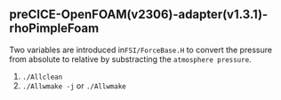 ## preCICE-OpenFOAM(v2306)-adapter(v1.3.1)-rhoPimpleFoam

Two variables are introduced in`FSI/ForceBase.H` to convert the pressure from absolute to relative by substracting the `atmosphere pressure`.

1. `./Allclean`
2. `./Allwmake -j` or `./Allwmake`
